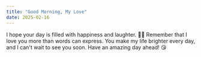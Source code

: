 ```yaml
---
title: "Good Morning, My Love"
date: 2025-02-16
---
```

I hope your day is filled with happiness and laughter. 🌸💖
Remember that I love you more than words can express. You make my life brighter every day, and I can't wait to see you soon. Have an amazing day ahead! 😘
